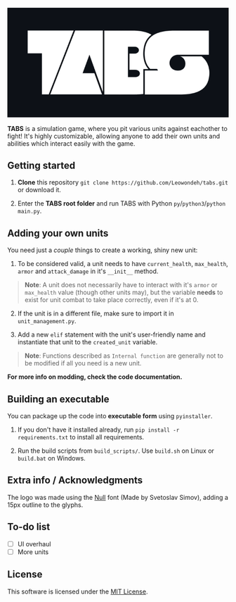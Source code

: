 ![TABS (TABS logo, font is Null)](img/logo.20.png)

**TABS** is a simulation game, where you pit various units against eachother to fight! It's highly customizable, allowing anyone to add their own units and abilities which interact easily with the game.

## Getting started

1. **Clone** this repository ```git clone https://github.com/Leowondeh/tabs.git``` or download it.

2. Enter the **TABS root folder** and run TABS with Python ```py```/```python3```/```python``` ```main.py```.

## Adding your own units

You need just a *couple* things to create a working, shiny new unit:

1. To be considered valid, a unit needs to have ```current_health```, ```max_health```, ```armor``` and ```attack_damage``` in it's ```__init__``` method. 

> **Note**: A unit does not necessarily have to interact with it's ```armor``` or ```max_health``` value (though other units may), but the variable **needs** to exist for unit combat to take place correctly, even if it's at 0.

2. If the unit is in a different file, make sure to import it in ```unit_management.py```.

3. Add a new ```elif``` statement with the unit's user-friendly name and instantiate that unit to the ```created_unit``` variable.

> **Note**: Functions described as ```Internal function``` are generally not to be modified if all you need is a new unit.

**For more info on modding, check the code documentation.**

## Building an executable

You can package up the code into **executable form** using ```pyinstaller```.

1. If you don't have it installed already, run ```pip install -r requirements.txt``` to install all requirements.

2. Run the build scripts from ```build_scripts/```. Use ```build.sh``` on Linux or ```build.bat``` on Windows. 

## Extra info / Acknowledgments

The logo was made using the [Null](https://www.fontfabric.com/fonts/null/#font-styles) font (Made by Svetoslav Simov), adding a 15px outline to the glyphs.

## To-do list

- [ ] UI overhaul
- [ ] More units

## License

This software is licensed under the [MIT License](https://en.wikipedia.org/wiki/MIT_License).